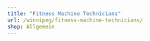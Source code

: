 ```yaml
---
title: "Fitness Machine Technicians"
url: /winnipeg/fitness-machine-technicians/
shop: Allgemein
---
```

